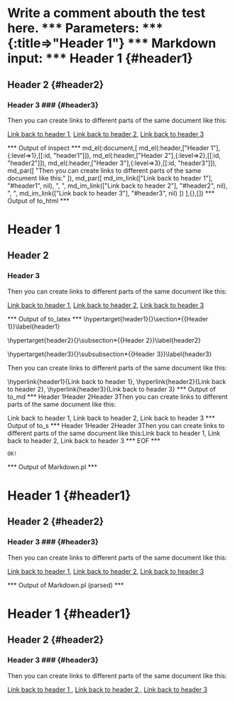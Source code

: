 Write a comment abouth the test here.
*** Parameters: ***
{:title=>"Header 1"}
*** Markdown input: ***
Header 1            {#header1}
========

Header 2            {#header2}
--------

### Header 3 ###      {#header3}

Then you can create links to different parts of the same document like this:

[Link back to header 1](#header1),
[Link back to header 2](#header2),
[Link back to header 3](#header3)

*** Output of inspect ***
md_el(:document,[
	md_el(:header,["Header 1"],{:level=>1},[[:id, "header1"]]),
	md_el(:header,["Header 2"],{:level=>2},[[:id, "header2"]]),
	md_el(:header,["Header 3"],{:level=>3},[[:id, "header3"]]),
	md_par([
		"Then you can create links to different parts of the same document like this:"
	]),
	md_par([
		md_im_link(["Link back to header 1"], "#header1", nil),
		", ",
		md_im_link(["Link back to header 2"], "#header2", nil),
		", ",
		md_im_link(["Link back to header 3"], "#header3", nil)
	])
],{},[])
*** Output of to_html ***
<h1 id='header1'>Header 1</h1>

<h2 id='header2'>Header 2</h2>

<h3 id='header3'>Header 3</h3>

<p>Then you can create links to different parts of the same document like this:</p>

<p><a href='#header1'>Link back to header 1</a>, <a href='#header2'>Link back to header 2</a>, <a href='#header3'>Link back to header 3</a></p>
*** Output of to_latex ***
\hypertarget{header1}{}\section*{{Header 1}}\label{header1}

\hypertarget{header2}{}\subsection*{{Header 2}}\label{header2}

\hypertarget{header3}{}\subsubsection*{{Header 3}}\label{header3}

Then you can create links to different parts of the same document like this:

\hyperlink{header1}{Link back to header 1}, \hyperlink{header2}{Link back to header 2}, \hyperlink{header3}{Link back to header 3}
*** Output of to_md ***
Header 1Header 2Header 3Then you can create links to different
parts of the same document like this:

Link back to header 1,
Link back to header 2,
Link back to header 3
*** Output of to_s ***
Header 1Header 2Header 3Then you can create links to different parts of the same document like this:Link back to header 1, Link back to header 2, Link back to header 3
*** EOF ***



	OK!



*** Output of Markdown.pl ***
<h1>Header 1            {#header1}</h1>

<h2>Header 2            {#header2}</h2>

<h3>Header 3 ###      {#header3}</h3>

<p>Then you can create links to different parts of the same document like this:</p>

<p><a href="#header1">Link back to header 1</a>,
<a href="#header2">Link back to header 2</a>,
<a href="#header3">Link back to header 3</a></p>

*** Output of Markdown.pl (parsed) ***
<div>
 <h1>
  Header 1 {#header1}
 </h1>
 <h2>
  Header 2 {#header2}
 </h2>
 <h3>
  Header 3 ### {#header3}
 </h3>
 <p>
  Then you can create links to different parts of the same document like this:
 </p>
 <p>
  <a href='#header1'>
   Link back to header 1
  </a>
  , 
  <a href='#header2'>
   Link back to header 2
  </a>
  , 
  <a href='#header3'>
   Link back to header 3
  </a>
 </p>
</div>